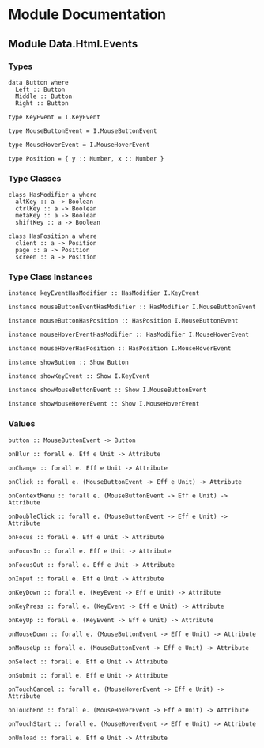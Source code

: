 # Module Documentation

## Module Data.Html.Events

### Types

    data Button where
      Left :: Button
      Middle :: Button
      Right :: Button

    type KeyEvent = I.KeyEvent

    type MouseButtonEvent = I.MouseButtonEvent

    type MouseHoverEvent = I.MouseHoverEvent

    type Position = { y :: Number, x :: Number }


### Type Classes

    class HasModifier a where
      altKey :: a -> Boolean
      ctrlKey :: a -> Boolean
      metaKey :: a -> Boolean
      shiftKey :: a -> Boolean

    class HasPosition a where
      client :: a -> Position
      page :: a -> Position
      screen :: a -> Position


### Type Class Instances

    instance keyEventHasModifier :: HasModifier I.KeyEvent

    instance mouseButtonEventHasModifier :: HasModifier I.MouseButtonEvent

    instance mouseButtonHasPosition :: HasPosition I.MouseButtonEvent

    instance mouseHoverEventHasModifier :: HasModifier I.MouseHoverEvent

    instance mouseHoverHasPosition :: HasPosition I.MouseHoverEvent

    instance showButton :: Show Button

    instance showKeyEvent :: Show I.KeyEvent

    instance showMouseButtonEvent :: Show I.MouseButtonEvent

    instance showMouseHoverEvent :: Show I.MouseHoverEvent


### Values

    button :: MouseButtonEvent -> Button

    onBlur :: forall e. Eff e Unit -> Attribute

    onChange :: forall e. Eff e Unit -> Attribute

    onClick :: forall e. (MouseButtonEvent -> Eff e Unit) -> Attribute

    onContextMenu :: forall e. (MouseButtonEvent -> Eff e Unit) -> Attribute

    onDoubleClick :: forall e. (MouseButtonEvent -> Eff e Unit) -> Attribute

    onFocus :: forall e. Eff e Unit -> Attribute

    onFocusIn :: forall e. Eff e Unit -> Attribute

    onFocusOut :: forall e. Eff e Unit -> Attribute

    onInput :: forall e. Eff e Unit -> Attribute

    onKeyDown :: forall e. (KeyEvent -> Eff e Unit) -> Attribute

    onKeyPress :: forall e. (KeyEvent -> Eff e Unit) -> Attribute

    onKeyUp :: forall e. (KeyEvent -> Eff e Unit) -> Attribute

    onMouseDown :: forall e. (MouseButtonEvent -> Eff e Unit) -> Attribute

    onMouseUp :: forall e. (MouseButtonEvent -> Eff e Unit) -> Attribute

    onSelect :: forall e. Eff e Unit -> Attribute

    onSubmit :: forall e. Eff e Unit -> Attribute

    onTouchCancel :: forall e. (MouseHoverEvent -> Eff e Unit) -> Attribute

    onTouchEnd :: forall e. (MouseHoverEvent -> Eff e Unit) -> Attribute

    onTouchStart :: forall e. (MouseHoverEvent -> Eff e Unit) -> Attribute

    onUnload :: forall e. Eff e Unit -> Attribute



